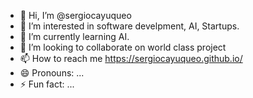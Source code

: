 - 👋 Hi, I’m @sergiocayuqueo
- 👀 I’m interested in software develpment, AI, Startups.
- 🌱 I’m currently learning AI.
- 💞️ I’m looking to collaborate on world class project
- 📫 How to reach me https://sergiocayuqueo.github.io/ 
- 😄 Pronouns: ...
- ⚡ Fun fact: ...

<!---
sergioismaelvc/sergioismaelvc is a ✨ special ✨ repository because its `README.md` (this file) appears on your GitHub profile.
You can click the Preview link to take a look at your changes.
--->
